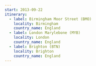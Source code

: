 ```yaml
---
start: 2013-09-22
itinerary:
  - label: Birmingham Moor Street (BMO)
    locality: Birmingham
    country_name: England
  - label: London Marylebone (MYB)
    locality: London
    country_name: England
  - label: Brighton (BTN)
    locality: Brighton
    country_name: England
---
```

